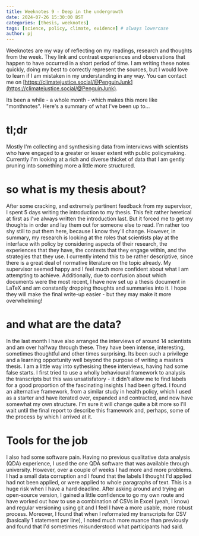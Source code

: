 ```yaml
---
title: Weeknotes 9 - Deep in the undergrowth
date: 2024-07-26 15:30:00 BST
categories: [thesis, weeknotes]
tags: [science, policy, climate, evidence] # always lowercase
author: pj
---
```


Weeknotes are my way of reflecting on my readings, research and thoughts from the week. They link and contrast experiences and observations that happen to have occurred in a short period of time. I am writing these notes quickly, doing my best to correctly represent the sources, but I would love to learn if I am mistaken in my understanding in any way. You can contact me on [https://climatejustice.social/@PenguinJunk](https://climatejustice.social/@PenguinJunk).

Its been a while - a whole month - which makes this more like "monthnotes". Here's a summary of what I've been up to...

# tl;dr

Mostly I'm collecting and synthesising data from interviews with scientists who have engaged to a greater or lesser extent with public policymaking. Currently I'm looking at a rich and diverse thicket of data that I am gently pruning into something more a little more structured.

# so what is my thesis about?

After some cracking, and extremely pertinent feedback from my supervisor, I spent 5 days writing the introduction to my thesis. This felt rather heretical at first as I've always written the introduction last. But it forced me to get my thoughts in order and lay them out for someone else to read. I'm rather too shy still to put them here, because I know they'll change. However, in summary, my research is looking at the roles that scientists play at the interface with policy by considering aspects of their research, the experiences that they have, the contexts that they engage within, and the strategies that they use. I currently intend this to be rather descriptive, since there is a great deal of normative literature on the topic already. My supervisor seemed happy and I feel much more confident about what I am attempting to achieve. Additionally, due to confusion about which documents were the most recent, I have now set up a thesis document in LaTeX and am constantly dropping thoughts and summaries into it. I hope they will make the final write-up easier - but they may make it more overwhelming!

# and what are the data?

In the last month I have also arranged the interviews of around 14 scientists and am over halfway through these. They have been intense, interesting, sometimes thoughtful and other times surprising. Its been such a privilege and a learning opportunity well beyond the purpose of writing a masters thesis. I am a little way into sythesising these interviews, having had some false starts. I first tried to use a wholly behavioural framework to analysis the transcripts but this was unsatisfatory - it didn't allow me to find labels for a good proportion of the fascinating insights I had been gifted. I found an alternative framework, from a similar study in health policy, which I used as a starter and have iterated over, expanded and contracted, and now have somewhat my own structure. I'm sure it will change quite a bit more so I'll wait until the final report to describe this framework and, perhaps, some of the process by which I arrived at it.

# Tools for the job

I also had some software pain. Having no previous qualitative data analysis (QDA) experience, I used the one QDA software that was available through university. However, over a couple of weeks I had more and more problems. I had a small data corruption and I found that the labels I thought I'd applied had not been applied, or were applied to whole paragraphs of text. This is a huge risk when I have a hard deadline. After asking around and trying an open-source version, I gained a little confidence to go my own route and have worked out how to use a combination of CSVs in Excel (yeah, I know) and regular versioning using git and I feel I have a more usable, more robust process. Moreover, I found that when I reformated my transcripts for CSV (basically 1 statement per line), I noted much more nuance than previously and found that I'd sometimes misunderstood what participants had said.

